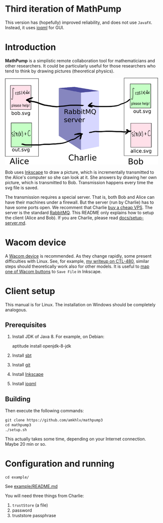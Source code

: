 Third iteration of MathPump
===========================

This version has (hopefully) improved reliability, and does not use `JavaFX`. Instead,
it uses [ioqml](https://github.com/amkhlv/ioqml) for GUI. 

Introduction
============

**MathPump** is a simplistic remote collaboration tool for mathematicians and other researchers. It could be particularly useful
for those researchers who tend to think by drawing pictures (theoretical physics). 

![Mathpump](docs/images/mathpump.png?raw=true)

Bob uses [Inkscape](http://inkscape.org/) to draw a picture, which is incrementally transmitted to the Alice's computer so she can look at it.
She answers by drawing her own picture, which is transmitted to Bob. Transmission happens every time the svg file is saved. 

The transmission requires a special server. That is, both Bob and Alice can have their machines under a firewall. But the server
(run by Charlie) has to have some ports open. We recomment that Charlie [buy a cheap VPS](http://lowendbox.com/). The server is the standard
[RabbitMQ](http://www.rabbitmq.com/). This README only explains how to setup the client (Alice and Bob). If you are 
Charlie, please read [docs/setup-server.md](docs/setup-server.md).

Wacom device
============

A [Wacom device](http://www.wacom.com/) is recommended. As they change rapidly, some present difficulties with Linux. See, for example,
[my writeup on CTL-480](docs/Wacom_ctl-480.md), similar steps should theoretically work also for other models.
It is useful to [map one of Wacom buttons](docs/Wacom_buttons.md) to `Save File` in Inkscape. 

Client setup
============

This manual is for Linux. The installation on Windows should be completely analogous.

Prerequisites
-------------

1. Install JDK of Java 8. For example, on Debian:

    aptitude install openjdk-8-jdk

2. Install [sbt](http://www.scala-sbt.org/)

3. Install [git](https://git-scm.com/)

4. Install [Inkscape](https://inkscape.org/)

5. Install [ioqml](https://github.com/amkhlv/ioqml)

Building
--------

Then execute the following commands:

    git clone https://github.com/amkhlv/mathpump3
    cd mathpump3
    ./setup.sh

This actually takes some time, depending on your Internet connection. Maybe 20 min or so. 

Configuration and running
=========================

    cd example/

See [example/README.md](example/README.md)

You will need three things from Charlie:

1. `trustStore` (a file)
2. password
3. truststore passphrase


